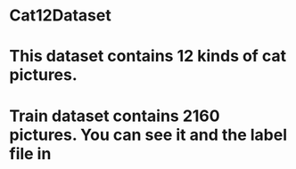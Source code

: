 # Cat12Dataset
# This dataset contains 12 kinds of cat pictures.
# Train dataset contains 2160 pictures. You can see it and the label file in 
